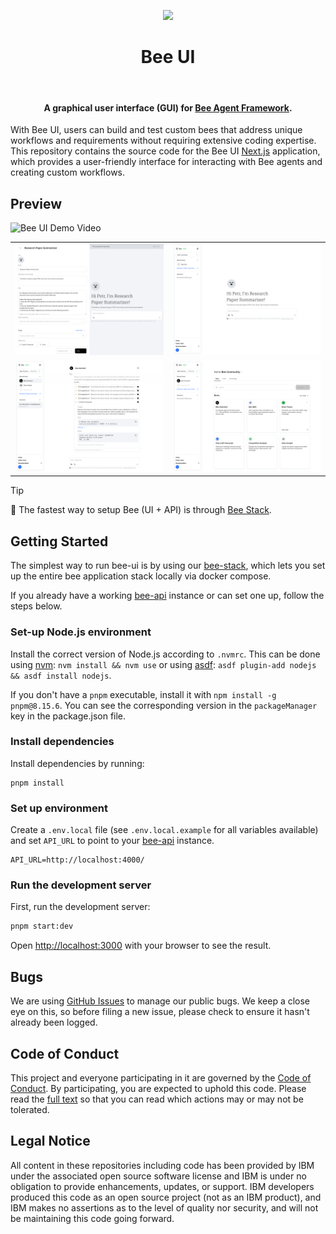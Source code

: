 <p align="center">
    <img src="./docs/assets/Bee_Dark.svg" height="128">
    <h1 align="center">Bee UI</h1>
</p>

<p align="center">
  <a aria-label="Join the community on GitHub" href="https://github.com/i-am-bee/bee-ui/discussions">
    <img alt="" src="https://img.shields.io/badge/Join%20the%20community-blueviolet.svg?style=for-the-badge&labelColor=000000&label=Bee">
  </a>
  <h4 align="center">A graphical user interface (GUI) for <a href="https://github.com/i-am-bee/bee-agent-framework">Bee Agent Framework</a>.</h4>
</p>

With Bee UI, users can build and test custom bees that address unique workflows and requirements without requiring extensive coding expertise. This repository contains the source code for the Bee UI [Next.js](https://nextjs.org/) application, which provides a user-friendly interface for interacting with Bee agents and creating custom workflows.

## Preview

![Bee UI Demo Video](./docs/assets/bee-ui-demo.gif)

<table>
  <tbody>
    <tr>
      <td><img src="./docs/assets/bee-ui-builder.png"></td>
      <td><img src="./docs/assets/bee-ui-welcome-screen.png"></td>
    </tr>
    <tr>
      <td><img src="./docs/assets/bee-ui-session.png"></td>
      <td><img src="./docs/assets/bee-ui-workspace.png"></td>
    </tr>
  </tbody>
</table>

> [!TIP]
>
> 🚀 The fastest way to setup Bee (UI + API) is through [Bee Stack](https://github.com/i-am-bee/bee-stack).

## Getting Started

The simplest way to run bee-ui is by using our [bee-stack](https://github.com/i-am-bee/bee-stack), which lets you set up the entire bee application stack locally via docker compose.

If you already have a working [bee-api](https://github.com/i-am-bee/bee-api) instance or can set one up, follow the steps below.


### Set-up Node.js environment

Install the correct version of Node.js according to `.nvmrc`. This can be done using [nvm](https://github.com/nvm-sh/nvm): `nvm install && nvm use` or using [asdf](https://asdf-vm.com/): `asdf plugin-add nodejs && asdf install nodejs`.

If you don't have a `pnpm` executable, install it with `npm install -g pnpm@8.15.6`. You can see the corresponding version in the `packageManager` key in the package.json file.

### Install dependencies

Install dependencies by running:

```
pnpm install
```

### Set up environment

Create a `.env.local` file (see `.env.local.example` for all variables available) and set `API_URL` to point to your [bee-api](https://github.com/i-am-bee/bee-api) instance.

```
API_URL=http://localhost:4000/
```

### Run the development server

First, run the development server:

```bash
pnpm start:dev
```

Open [http://localhost:3000](http://localhost:3000) with your browser to see the result.

## Bugs

We are using [GitHub Issues](https://github.com/i-am-bee/bee-ui/issues) to manage our public bugs. We keep a close eye on this, so before filing a new issue, please check to ensure it hasn't already been logged.

## Code of Conduct

This project and everyone participating in it are governed by the [Code of Conduct](./CODE_OF_CONDUCT.md). By participating, you are expected to uphold this code. Please read the [full text](./CODE_OF_CONDUCT.md) so that you can read which actions may or may not be tolerated.

## Legal Notice

All content in these repositories including code has been provided by IBM under the associated open source software license and IBM is under no obligation to provide enhancements, updates, or support. IBM developers produced this code as an open source project (not as an IBM product), and IBM makes no assertions as to the level of quality nor security, and will not be maintaining this code going forward.
